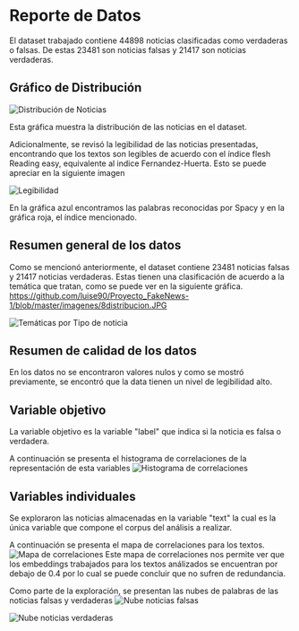 # Reporte de Datos
El dataset trabajado contiene 44898 noticias clasificadas como verdaderas o falsas.
De estas 23481 son noticias falsas y 21417 son noticias verdaderas.

## Gráfico de Distribución 
![Distribución de Noticias](https://github.com/luise90/Proyecto_FakeNews-1/blob/master/imagenes/2.JPG)

Esta gráfica muestra la distribución de las noticias en el dataset.


Adicionalmente, se revisó la legibilidad de las noticias presentadas, encontrando que los textos son legibles de acuerdo con el índice flesh Reading easy, equivalente al indice Fernandez-Huerta.
Esto se puede apreciar en la siguiente imagen

![Legibilidad](https://github.com/luise90/Proyecto_FakeNews-1/blob/master/imagenes/7legibilidad.JPG)

En la gráfica azul encontramos las palabras reconocidas por Spacy y en la gráfica roja, el índice mencionado.


## Resumen general de los datos

Como se mencionó anteriormente, el dataset contiene 23481  noticias falsas y 21417 noticias verdaderas. Estas tienen una clasificación de acuerdo a la temática que tratan, como se puede ver en la siguiente gráfica.
https://github.com/luise90/Proyecto_FakeNews-1/blob/master/imagenes/8distribucion.JPG

![Temáticas por Tipo de noticia](https://github.com/luise90/Proyecto_FakeNews-1/blob/master/imagenes/7legibilidad.JPG)

## Resumen de calidad de los datos

En los datos no se encontraron valores nulos y como se mostró previamente, se encontró que la data tienen un nivel de legibilidad alto.

## Variable objetivo

La variable objetivo es la variable "label" que indica si la noticia es falsa o verdadera. 

A continuación se presenta el histograma de correlaciones de la representación de esta variables
![Histograma de correlaciones](https://github.com/luise90/Proyecto_FakeNews-1/blob/master/imagenes/4.JPG)

## Variables individuales

Se exploraron las noticias almacenadas en la variable "text" la cual es la única variable que compone el corpus del análisis a realizar. 

A continuación se presenta el mapa de correlaciones para los textos.
![Mapa de correlaciones](https://github.com/luise90/Proyecto_FakeNews-1/blob/master/imagenes/3.JPG)
Este mapa de correlaciones nos permite ver que los embeddings trabajados para los textos análizados se encuentran por debajo de 0.4 por lo cual se puede concluir que no sufren de redundancia.

Como parte de la exploración, se presentan las nubes de palabras de las noticias falsas y verdaderas
![Nube noticias falsas](https://github.com/luise90/Proyecto_FakeNews-1/blob/master/imagenes/6wc.JPG)

![Nube noticias verdaderas](https://github.com/luise90/Proyecto_FakeNews-1/blob/master/imagenes/5wc.JPG)

